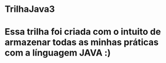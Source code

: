 # TrilhaJava3
<h1> Essa trilha foi criada com o intuito de armazenar todas as minhas práticas com a línguagem JAVA :) </h1>
